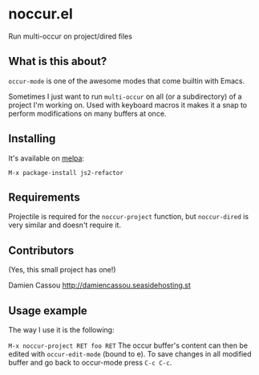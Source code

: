 noccur.el
=========

Run multi-occur on project/dired files

## What is this about?

`occur-mode` is one of the awesome modes that come builtin with Emacs.

Sometimes I just want to run `multi-occur` on all (or a subdirectory) of a project I'm working on. 
Used with keyboard macros it makes it a snap to perform modifications on many buffers at once.

## Installing

It's available on [melpa](http://melpa.milkbox.net/):

    M-x package-install js2-refactor

## Requirements

Projectile is required for the `noccur-project` function, but `noccur-dired` is very similar and doesn't require it.

## Contributors

(Yes, this small project has one!)

Damien Cassou http://damiencassou.seasidehosting.st

## Usage example

The way I use it is the following:

`M-x noccur-project RET foo RET` The occur buffer's content can then be edited with `occur-edit-mode` (bound to e). 
To save changes in all modified buffer and go back to occur-mode press `C-c C-c`.

